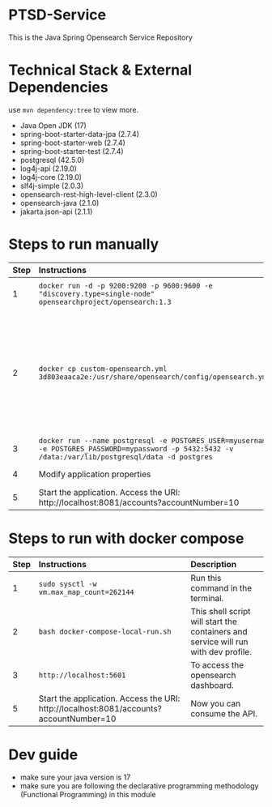 # PTSD-Service
This is the Java Spring Opensearch Service Repository

# Technical Stack & External Dependencies
use  `mvn dependency:tree` to view more.
- Java Open JDK (17)
- spring-boot-starter-data-jpa (2.7.4)
- spring-boot-starter-web (2.7.4)
- spring-boot-starter-test (2.7.4)
- postgresql (42.5.0)
- log4j-api (2.19.0)
- log4j-core (2.19.0)
- slf4j-simple (2.0.3)
- opensearch-rest-high-level-client (2.3.0)
- opensearch-java (2.1.0)
- jakarta.json-api (2.1.1)

# Steps to run manually
| Step  | Instructions                                                                                                                                          | Description                                                                                               |
| ----- |:------------------------------------------------------------------------------------------------------------------------------------------------------|:--------------------------------------------------------------------------------------------------------- |
| 1     | `docker run -d -p 9200:9200 -p 9600:9600 -e "discovery.type=single-node" opensearchproject/opensearch:1.3`                                            | Spin up an OpenSearch container locally. Default UN: "admin" & PWD: "admin". |
| 2     | `docker cp custom-opensearch.yml 3d803eaaca2e:/usr/share/opensearch/config/opensearch.yml`                                                            | Create a custom OpenSearch config file disabling the following three lines only. We do this to disable security. Then run the given command with the container Id. Entries in the custom config file should be "network.host: 0.0.0.0", "node.max_local_storage_nodes: 3", "plugins.security.disabled: true". Finally restart the container |
| 3     | `docker run --name postgresql -e POSTGRES_USER=myusername -e POSTGRES_PASSWORD=mypassword -p 5432:5432 -v /data:/var/lib/postgresql/data -d postgres` | Spin up a postgres container.
| 4     | Modify application properties                                                                                                                         | Need to change the postgres and OpenSearch URIs.|
| 5     | Start the application. Access the URI: http://localhost:8081/accounts?accountNumber=10                                                                | Now you can consume the API. |

# Steps to run with docker compose
| Step  | Instructions                                                                           | Description                                                                        |
| ----- |:---------------------------------------------------------------------------------------|:-----------------------------------------------------------------------------------|
| 1     | `sudo sysctl -w vm.max_map_count=262144`                                               | Run this command in the terminal.                                                  |
| 2     | `bash docker-compose-local-run.sh`                                                     | This shell script will start the containers and service will run with dev profile. |
| 3     | `http://localhost:5601`                                                                | To access the opensearch dashboard.                                                |
| 5     | Start the application. Access the URI: http://localhost:8081/accounts?accountNumber=10 | Now you can consume the API.                                                       |

# Dev guide
- make sure your java version is 17
- make sure you are following the declarative programming methodology (Functional Programming) in this module
